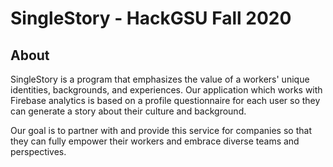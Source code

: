 # SingleStory - HackGSU Fall 2020

## About
SingleStory is a program that emphasizes the value of a workers' unique identities, backgrounds, and experiences. Our application which works with Firebase analytics 
is based on a profile questionnaire for each user so they can generate a story about their culture and background.

Our goal is to partner with and provide this service for companies so that they can fully empower their workers and embrace diverse teams and perspectives.

